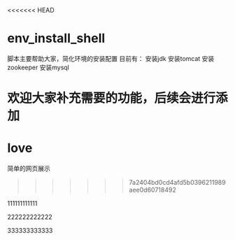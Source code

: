 <<<<<<< HEAD
# env_install_shell
脚本主要帮助大家，简化环境的安装配置
目前有：
   安装jdk
   安装tomcat
   安装zookeeper
   安装mysql
   
欢迎大家补充需要的功能，后续会进行添加
=======
# love
简单的网页展示
>>>>>>> 7a2404bd0cd4afd5b0396211989aee0d60718492



111111111111



222222222222



333333333333
